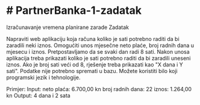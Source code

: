 # # PartnerBanka-1-zadatak

Izračunavanje vremena planirane zarade
Zadatak

Napraviti web aplikaciju koja računa koliko je sati potrebno raditi da bi zaradili neki iznos. Omogućiti unos mjesečne neto plaće, broj radnih dana u mjesecu i iznos. Pretpostavljamo da se svaki dan radi 8 sati. Nakon unosa aplikacija treba prikazati koliko je sati potrebno raditi da bi zaradili uneseni iznos. Ako je broj sati veći od 8, rješenje treba prikazati kao "X dana i Y sati".
Podatke nije potrebno spremati u bazu. Možete koristiti bilo koji programski jezik i tehnologije.

Primjer:
Input:
neto plaća: 6.700,00 kn
broj radnih dana: 22
iznos: 1.264,00 kn
Output:
4 dana i 2 sata
